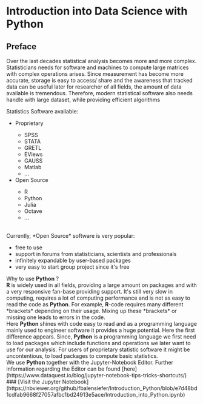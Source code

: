 # Introduction into Data Science with Python

## Preface

Over the last decades statistical analysis becomes more and more complex. Statisticians needs for software and machines to compute large matrices with complex operations arises. Since measurement has become more accurate, storage is easy to access/ share and the awareness that tracked data can be useful later for researcher of all fields, the amount of data available is tremendous. Therefore, modern statistical software also needs handle with large dataset, while providing efficient algorithms<br>

Statistics Software available:<br>
<ul>
    <li> Proprietary</li>
        <ul>
        <li>SPSS</li>
        <li>STATA</li>
        <li>GRETL</li>
        <li>EViews</li>
        <li>GAUSS</li>
        <li>Matlab</li>
        <li>...</li>
        </ul>
    <li> Open Source</li>
        <ul>
        <li>R</li>
        <li>Python</li>
        <li>Julia</li>
        <li>Octave</li>
        <li>...</li>
    </ul>
</ul>
<br>        
Currently, *Open Source* software is very popular:
<ul>    
     <li>free to use</li>
     <li>support in forums from statisticians, scientists and professionals </li>
     <li>infinitely expandable by user-based packages</li>
     <li>very easy to start group project since it's free</li>
</ul>    
Why to use <b>Python</b> ?<br>
<b>R</b> is widely used in all fields, providing a large amount on packages and with a very responsive fan-base providing support. It's still very slow in computing, requires a lot of computing performance and is not as easy to read the code as <b>Python</b>. For example, <b>R</b>-code requires many different *brackets* depending on their usage. Mixing up these *brackets* or missing one leads to errors in the code.<br>
Here <b>Python</b> shines with code easy to read and as a programming language mainly used to engineer software it provides a huge potential. Here the first difference appears. Since, <b>Python</b> is a programming language we first need to load packages which include functions and operations we later want to use for our analysis. For users of proprietary statistic software it might be uncontentious, to load packages to compute basic statistics.  
<br>
We use <b>Python</b> together with the Jupyter-Notebook Editor. Further information regarding the Editor can be found [here](https://www.dataquest.io/blog/jupyter-notebook-tips-tricks-shortcuts/)
### [Visit the Jupyter Notebook](https://nbviewer.org/github/fbalensiefer/Introduction_Python/blob/e7d48bd1cdfab9668f27057afbc1bd24913e5ace/Introduction_into_Python.ipynb)
